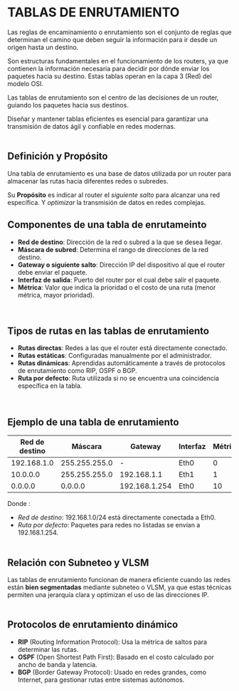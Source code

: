 # TABLAS DE ENRUTAMIENTO

<div class="custom-quote">Las reglas de encaminamiento o enrutamiento son el conjunto de reglas que determinan el camino que deben seguir la información para ir desde un origen hasta un destino.</div>

Son estructuras fundamentales en el funcionamiento de los routers, ya que contienen la información necesaria para decidir por dónde enviar los paquetes hacia su destino. Estas tablas operan en la capa 3 (Red) del modelo OSI.

<div class="custom-quote">Las tablas de enrutamiento son el centro de las decisiones de un router, guiando los paquetes hacia sus destinos.</div>

Diseñar y mantener tablas eficientes es esencial para garantizar una transmisión de datos ágil y confiable en redes modernas.
<br><br>

## Definición y Propósito

<div class="custom-quote">Una tabla de enrutamiento es una base de datos utilizada por un router para almacenar las rutas hacia diferentes redes o subredes.</div>

Su **Propósito** es indicar al router el *siguiente salto* para alcanzar una red específica. Y *optimizar* la transmisión de datos en redes complejas.
<br>

## Componentes de una tabla de enrutameinto

- **Red de destino**: Dirección de la red o subred a la que se desea llegar.
- **Máscara de subred**: Determina el rango de direcciones de la red destino.
- **Gateway o siguiente salto**: Dirección IP del dispositivo al que el router debe enviar el paquete.
- **Interfaz de salida**: Puerto del router por el cual debe salir el paquete.
- **Métrica**: Valor que indica la prioridad o el costo de una ruta (menor métrica, mayor prioridad).
<br>

## Tipos de rutas en las tablas de enrutamiento

- **Rutas directas**: Redes a las que el router está directamente conectado.
- **Rutas estáticas**: Configuradas manualmente por el administrador.
- **Rutas dinámicas**: Aprendidas automáticamente a través de protocolos de enrutamiento como RIP, OSPF o BGP.
- **Ruta por defecto**: Ruta utilizada si no se encuentra una coincidencia específica en la tabla.
<br>

## Ejemplo de una tabla de enrutamiento

| Red de destino | Máscara | Gateway | Interfaz | Métrica |
|----------------|---------|---------|----------|---------|
| 192.168.1.0 | 255.255.255.0 | - | Eth0 | 0 |
| 10.0.0.0 | 255.255.255.0 | 192.168.1.1 | Eth1 | 1 |
| 0.0.0.0 | 0.0.0.0 | 192.168.1.254 | Eth0 | 10 |

Donde :

- *Red de destino*: 192.168.1.0/24 está directamente conectada a Eth0.
- *Ruta por defecto*: Paquetes para redes no listadas se envían a 192.168.1.254.
<br><br>

## Relación con Subneteo y VLSM

Las tablas de enrutamiento funcionan de manera eficiente cuando las redes están **bien segmentadas** mediante subneteo o VLSM, ya que estas técnicas permiten una jerarquía clara y optimizan el uso de las direcciones IP.
<br><br>

## Protocolos de enrutamiento dinámico

- **RIP** (Routing Information Protocol): Usa la métrica de saltos para determinar las rutas.
- **OSPF** (Open Shortest Path First): Basado en el costo calculado por ancho de banda y latencia.
- **BGP** (Border Gateway Protocol): Usado en redes grandes, como Internet, para gestionar rutas entre sistemas autónomos.
